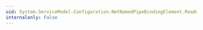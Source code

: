 ```yaml
---
uid: System.ServiceModel.Configuration.NetNamedPipeBindingElement.ReaderQuotas
internalonly: False
---
```


